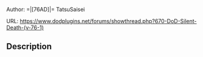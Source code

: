 Author:  =|[76AD]|= TatsuSaisei

URL: https://www.dodplugins.net/forums/showthread.php?670-DoD-Silent-Death-(v-76-1)

## Description


